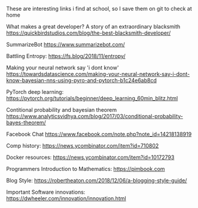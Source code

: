 These are interesting links i find at school, so I save them on git to check at home

What makes a great developer? A story of an extraordinary blacksmith
https://quickbirdstudios.com/blog/the-best-blacksmith-developer/

SummarizeBot
https://www.summarizebot.com/

Battling Entropy:
https://fs.blog/2018/11/entropy/

Making your neural network say 'i dont know'
https://towardsdatascience.com/making-your-neural-network-say-i-dont-know-bayesian-nns-using-pyro-and-pytorch-b1c24e6ab8cd

PyTorch deep learning:
https://pytorch.org/tutorials/beginner/deep_learning_60min_blitz.html

Contitional probability and bayesian theorem
https://www.analyticsvidhya.com/blog/2017/03/conditional-probability-bayes-theorem/

Facebook Chat
https://www.facebook.com/note.php?note_id=14218138919

Comp history:
https://news.ycombinator.com/item?id=710802

Docker resources:
https://news.ycombinator.com/item?id=10172793

Programmers Introduction to Mathematics:
https://pimbook.com

Blog Style:
https://robertheaton.com/2018/12/06/a-blogging-style-guide/

Important Software innovations:
https://dwheeler.com/innovation/innovation.html
